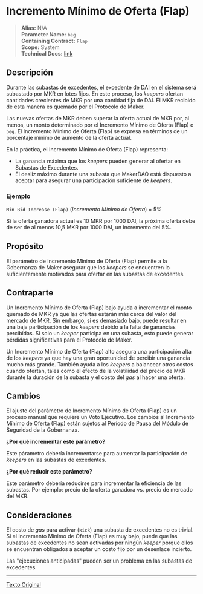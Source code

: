 # Incremento Mínimo de Oferta (Flap)

>**Alias:** N/A  
>**Parameter Name:** `beg`  
>**Containing Contract:** `Flap`  
>**Scope:** System  
>**Technical Docs:** [link](https://docs.makerdao.com/smart-contract-modules/system-stabilizer-module/flap-detailed-documentation)  

## Descripción
Durante las subastas de excedentes, el excedente de DAI en el sistema será subastado por MKR en lotes fijos. En este proceso, los _keepers_ ofertan cantidades crecientes de MKR por una cantidad fija de DAI. El MKR recibido de esta manera es quemado por el Protocolo de Maker.

Las nuevas ofertas de MKR deben superar la oferta actual de MKR por, al menos, un monto determinado por el Incremento Mínimo de Oferta (Flap) o `beg`. El Incremento Mínimo de Oferta (Flap) se expresa en términos de un porcentaje mínimo de aumento de la oferta actual.

En la práctica, el Incremento Mínimo de Oferta (Flap) representa:
* La ganancia máxima que los _keepers_ pueden generar al ofertar en Subastas de Excedentes.
* El desliz máximo durante una subasta que MakerDAO está dispuesto a aceptar para asegurar una participación suficiente de _keepers_.

### Ejemplo

`Min Bid Increase (Flap)` (_Incremento Mínimo de Oferta_) = 5%

Si la oferta ganadora actual es 10 MKR por 1000 DAI, la próxima oferta debe de ser de al menos 10,5 MKR por 1000 DAI, un incremento del 5%.

## Propósito
El parámetro de Incremento Mínimo de Oferta (Flap) permite a la Gobernanza de Maker asegurar que los _keepers_ se encuentren lo suficientemente motivados para ofertar en las subastas de excedentes.

## Contraparte
Un Incremento Mínimo de Oferta (Flap) bajo ayuda a incrementar el monto quemado de MKR ya que las ofertas estarán más cerca del valor del mercado de MKR. Sin embargo, si es demasiado bajo, puede resultar en una baja participación de los _keepers_ debido a la falta de ganancias percibidas. Si solo un _keeper_ participa en una subasta, esto puede generar pérdidas significativas para el Protocolo de Maker.

Un Incremento Mínimo de Oferta (Flap) alto asegura una participación alta de los _keepers_ ya que hay una gran oportunidad de percibir una ganancia mucho más grande. También ayuda a los _keepers_ a balancear otros costos cuando ofertan, tales como el efecto de la volatilidad del precio de MKR durante la duración de la subasta y el costo del _gas_ al hacer una oferta.

## Cambios
El ajuste del parámetro de Incremento Mínimo de Oferta (Flap) es un proceso manual que requiere un Voto Ejecutivo. Los cambios al Incremento Mínimo de Oferta (Flap) están sujetos al Período de Pausa del Módulo de Seguridad de la Gobernanza.

**¿Por qué incrementar este parámetro?**

Este párametro debería incrementarse para aumentar la participación de _keepers_ en las subastas de excedentes.

**¿Por qué reducir este parámetro?**

Este parámetro debería reducirse para incrementar la eficiencia de las subastas. Por ejemplo: precio de la oferta ganadora vs. precio de mercado del MKR.

## Consideraciones
El costo de _gas_ para activar (`kick`) una subasta de excedentes no es trivial. Si el Incremento Mínimo de Oferta (Flap) es muy bajo, puede que las subastas de excedentes no sean activadas por ningún _keeper_ porque ellos se encuentran obligados a aceptar un costo fijo por un desenlace incierto.

Las "ejecuciones anticipadas" pueden ser un problema en las subastas de excedentes.

---

[Texto Original](https://github.com/makerdao/governance-manual/blob/main/parameter-index/surplus-auction/param-min-bid-increase-flap.md)
